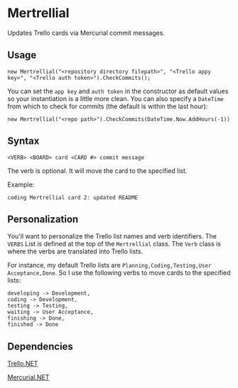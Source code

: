 # Mertrellial

Updates Trello cards via Mercurial commit messages.

## Usage

`new Mertrellial("<repository directory filepath>", "<Trello appy key>", "<Trello auth token>").CheckCommits();`

You can set the `app key` and `auth token` in the constructor as default values so your instantiation is a little more clean. You can also specify a `DateTime` from which to check for commits (the default is within the last hour):

`new Mertrellial("<repo path>").CheckCommits(DateTime.Now.AddHours(-1))`

## Syntax

`<VERB> <BOARD> card <CARD #> commit message`

The verb is optional. It will move the card to the specified list.

Example:

`coding Mertrellial card 2: updated README`

## Personalization

You'll want to personalize the Trello list names and verb identifiers. The `VERBS` List is defined at the top of the `Mertrellial` class.
The `Verb` class is where the verbs are translated into Trello lists.

For instance, my default Trello lists are `Planning,Coding,Testing,User Acceptance,Done`. So I use the following verbs to move cards to the specified lists:

```
developing -> Development,
coding -> Development,
testing -> Testing,
waiting -> User Acceptance,
finishing -> Done,
finished -> Done
```

## Dependencies

[Trello.NET](https://github.com/dillenmeister/Trello.NET/)

[Mercurial.NET](https://mercurialnet.codeplex.com/)